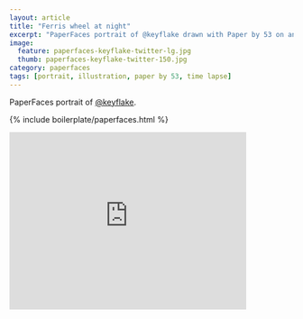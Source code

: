 ```yaml
---
layout: article
title: "Ferris wheel at night"
excerpt: "PaperFaces portrait of @keyflake drawn with Paper by 53 on an iPad."
image: 
  feature: paperfaces-keyflake-twitter-lg.jpg
  thumb: paperfaces-keyflake-twitter-150.jpg
category: paperfaces
tags: [portrait, illustration, paper by 53, time lapse]
---
```


PaperFaces portrait of [@keyflake](http://twitter.com/keyflake).

{% include boilerplate/paperfaces.html %}

<iframe width="420" height="315" src="http://www.youtube.com/embed/6yUmJRwXAdE" frameborder="0"> </iframe>
